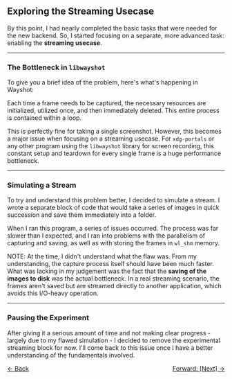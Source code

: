 ## **Exploring the Streaming Usecase**

By this point, I had nearly completed the basic tasks that were needed for the new backend. So, I started focusing on a separate, more advanced task: enabling the **streaming usecase**.

-----

### The Bottleneck in `libwayshot`

To give you a brief idea of the problem, here's what's happening in Wayshot:

Each time a frame needs to be captured, the necessary resources are initialized, utilized once, and then immediately deleted. This entire process is contained within a loop.

This is perfectly fine for taking a single screenshot. However, this becomes a major issue when focusing on a streaming usecase. For `xdg-portals` or any other program using the `libwayshot` library for screen recording, this constant setup and teardown for every single frame is a huge performance bottleneck.

-----

### Simulating a Stream

To try and understand this problem better, I decided to simulate a stream. I wrote a separate block of code that would take a series of images in quick succession and save them immediately into a folder.

When I ran this program, a series of issues occurred. The process was far slower than I expected, and I ran into problems with the parallelism of capturing and saving, as well as with storing the frames in `wl_shm` memory.

NOTE: At the time, I didn't understand what the flaw was. From my understanding, the capture process itself should have been much faster. What was lacking in my judgement was the fact that the **saving of the images to disk** was the actual bottleneck. In a real streaming scenario, the frames aren't saved but are streamed directly to another application, which avoids this I/O-heavy operation.

-----

### Pausing the Experiment

After giving it a serious amount of time and not making clear progress - largely due to my flawed simulation - I decided to remove the experimental streaming block for now. I'll come back to this issue once I have a better understanding of the fundamentals involved.

<div style="display: flex; justify-content: space-between;">
  <a href="Thought_Process_8.md">&lt;- Back</a>
  <a href="Thought_Process_10.md">Forward: [Next] -&gt;</a>
</div>

